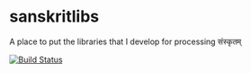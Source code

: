 # sanskritlibs

A place to put the libraries that I develop for processing संस्कृतम्

[![Build Status](https://travis-ci.org/kpachar/sanskritlibs.svg?branch=master)](https://travis-ci.org/kpachar/sanskritlibs)
